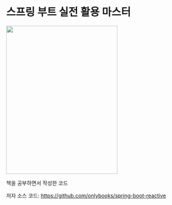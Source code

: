 # 스프링 부트 실전 활용 마스터

<img src="http://image.yes24.com/goods/101803558/XL" width="300" height="400">

책을 공부하면서 작성한 코드

저자 소스 코드: https://github.com/onlybooks/spring-boot-reactive
